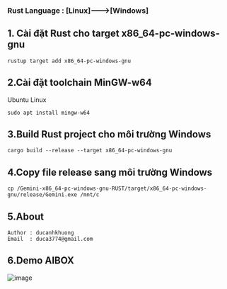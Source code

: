 
### Rust Language : [Linux]--->[Windows]
## 1. Cài đặt Rust cho target x86_64-pc-windows-gnu
```
rustup target add x86_64-pc-windows-gnu
```

## 2.Cài đặt toolchain MinGW-w64
Ubuntu Linux
```
sudo apt install mingw-w64
```
## 3.Build Rust project cho môi trường Windows

```
cargo build --release --target x86_64-pc-windows-gnu
```
## 4.Copy file release sang môi trường Windows

```
cp /Gemini-x86_64-pc-windows-gnu-RUST/target/x86_64-pc-windows-gnu/release/Gemini.exe /mnt/c
```

## 5.About
```
Author : ducanhkhuong
Email  : duca3774@gmail.com
```
## 6.Demo AIBOX
![image](https://github.com/user-attachments/assets/a13d1fe3-2611-4cc8-9aa4-5733b91d0592)


